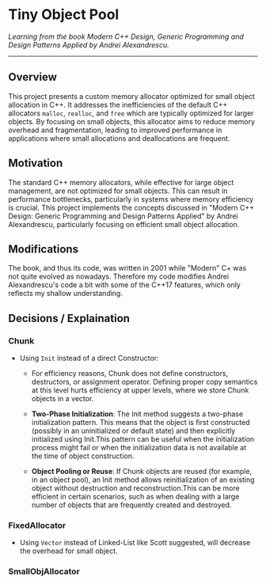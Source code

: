 # Tiny Object Pool

*Learning from the book  Modern C++ Design, Generic Programming and Design Patterns Applied by Andrei Alexandrescu.*

---

## Overview

This project presents a custom memory allocator optimized for small object allocation in C++. It addresses the inefficiencies of the default C++ allocators `malloc`, `realloc`, and `free` which are typically optimized for larger objects. By focusing on small objects, this allocator aims to reduce memory overhead and fragmentation, leading to improved performance in applications where small allocations and deallocations are frequent.

## Motivation

The standard C++ memory allocators, while effective for large object management, are not optimized for small objects. This can result in performance bottlenecks, particularly in systems where memory efficiency is crucial. This project implements the concepts discussed in "Modern C++ Design: Generic Programming and Design Patterns Applied" by Andrei Alexandrescu, particularly focusing on efficient small object allocation.

## Modifications

The book, and thus its code, was written in 2001 while "Modern" C+ was not quite evolved as nowadays. Therefore my code modifies Andrei Alexandrescu's code a bit with some of the C++17 features, which only reflects my shallow understanding.

## Decisions / Explaination

### Chunk

- Using `Init` instead of a direct Constructor:
  - For efficiency reasons, Chunk does not define constructors, destructors, or assignment operator. Defining proper copy semantics at this level hurts efficiency at upper levels, where we store Chunk objects in a vector.

  - **Two-Phase Initialization**: The Init method suggests a two-phase initialization pattern. This means that the object is first constructed (possibly in an uninitialized or default state) and then explicitly initialized using Init.This pattern can be useful when the initialization process might fail or when the initialization data is not available at the time of object construction.

  - **Object Pooling or Reuse**: If Chunk objects are reused (for example, in an object pool), an Init method allows reinitialization of an existing object without destruction and reconstruction.This can be more efficient in certain scenarios, such as when dealing with a large number of objects that are frequently created and destroyed.


### FixedAllocator

- Using `Vector` instead of Linked-List like Scott suggested, will decrease the overhead for small object.  

### SmallObjAllocator
